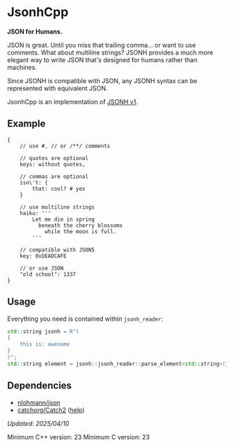 # JsonhCpp

**JSON for Humans.**

JSON is great. Until you miss that trailing comma... or want to use comments. What about multiline strings?
JSONH provides a much more elegant way to write JSON that's designed for humans rather than machines.

Since JSONH is compatible with JSON, any JSONH syntax can be represented with equivalent JSON.

JsonhCpp is an implementation of [JSONH v1](https://github.com/jsonh-org/Jsonh).

## Example

```jsonh
{
    // use #, // or /**/ comments
    
    // quotes are optional
    keys: without quotes,

    // commas are optional
    isn\'t: {
        that: cool? # yes
    }

    // use multiline strings
    haiku: '''
        Let me die in spring
          beneath the cherry blossoms
            while the moon is full.
        '''
    
    // compatible with JSON5
    key: 0xDEADCAFE

    // or use JSON
    "old school": 1337
}
```

## Usage

Everything you need is contained within `jsonh_reader`:

```cpp
std::string jsonh = R"(
{
    this is: awesome
}
)";
std::string element = jsonh::jsonh_reader::parse_element<std::string>(jsonh).value();
```

## Dependencies

- [nlohmann/json](https://github.com/nlohmann/json)
- [catchorg/Catch2](https://github.com/catchorg/Catch2) ([help](https://stackoverflow.com/a/78804393))

_Updated: 2025/04/10_

Minimum C++ version: 23
Minimum C version: 23